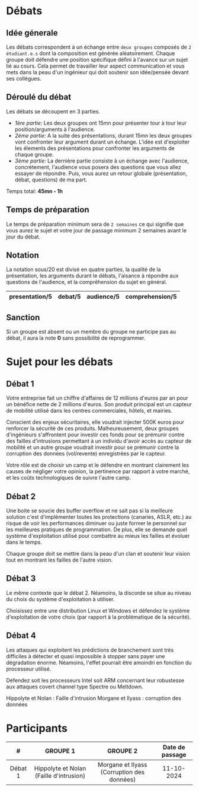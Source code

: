 # Débats

## Idée génerale
Les débats correspondent à un échange entre `deux groupes` composés de `2 étudiant.e.s` dont la composition est générée aléatoirement. 
Chaque groupe doit défendre une position spécifique défini à l'avance sur un sujet lié au cours. 
Cela permet de travailler leur aspect communication et vous mets dans la peau d'un ingénieur qui doit soutenir son idée/pensée devant ses collégues.

## Déroulé du débat

Les débats se découpent en 3 parties. 

  - *1ère partie:* Les deux groupes ont 15mn pour présenter tour à tour leur position/arguments à l'audience.
  - *2ème partie:* A la suite des présentations, durant 15mn les deux groupes vont confronter leur argument durant un échange. L'idée est d'exploiter les élements des présentations pour confronter les arguments de chaque groupe.
  - *3ème partie:* La dernière partie consiste à un échange avec l'audience, concrètement, l'audience vous posera des questions que vous allez essayer de répondre. Puis, vous aurez un retour globale (présentation, débat, questions) de ma part.

Temps total: **45mn - 1h**

## Temps de préparation

Le temps de préparation minimum sera de `2 semaines` ce qui signifie que vous aurez le sujet et votre jour de passage minimum 2 semaines avant le jour du débat.

## Notation

La notation sous/20 est divisé en quatre parties, la qualité de la présentation, les arguments durant le débats, l'aisance à répondre aux questions de l'audience, et la compréhension du sujet en général.

| presentation/5 	| debat/5 	| audience/5 	| comprehension/5 	|
|:--------------:	|:-------:	|:----------:	|:---------------:	|

## Sanction

Si un groupe est absent ou un membre du groupe ne participe pas au débat, il aura la note **0** sans possibilité de reprogrammer.

# Sujet pour les débats

## Débat 1

Votre entreprise fait un chiffre d'affaires de 12 millions d'euros par an pour un bénéfice nette de 2 millions d'euros. Son produit principal est un capteur de mobilité utilisé dans les centres commerciales, hôtels, et mairies. 

Conscient des enjeux sécuritaires, elle voudrait injecter 500K euros pour renforcer la sécurité de ces produits. Malheureusement, deux groupes d'ingénieurs s'affrontent pour investir ces fonds pour se prémunir contre des failles d'intrusions permettant à un individu d'avoir accès au capteur de mobilité et un autre groupe voudrait investir pour se prémunir contre la corruption des données (vol/revente) enregistrées par le capteur.

Votre rôle est de choisir un camp et le défendre en montrant clairement les causes de négliger votre opinion, la pertinence par rapport à votre marché, et les coûts technologiques de suivre l'autre camp.

## Débat 2

Une boite se soucie des buffer overflow et ne sait pas si la meilleure solution c'est d'implémenter toutes les protections (canaries, ASLR, etc.) au risque de voir les performances diminuer ou juste former le personnel sur les meilleures pratiques de programmation. De plus, elle se demande quel système d'exploitation utilisé pour combattre au mieux les failles et évoluer dans le temps.


Chaque groupe doit se mettre dans la peau d'un clan et soutenir leur vision tout en montrant les failles de l'autre vision.

## Débat 3

Le même contexte que le débat 2. Néamoins, la discorde se situe au niveau du choix du système d'exploitation à utiliser.

Choisissez entre une distribution Linux et Windows et défendez le système d'exploitation de votre choix (par rapport à la problématique de la sécurité). 

## Débat 4

Les attaques qui exploitent les prédictions de branchement sont très difficiles à détecter et quasi impossible à stopper 
sans payer une dégradation énorme. Néamoins, l'effet pourrait être amoindri en fonction du processeur utilisé. 

Défendez soit les processeurs Intel soit ARM concernant leur robustesse aux attaques covert channel type Spectre ou Meltdown.

Hippolyte et Nolan : Faille d'intrusion
Morgane et Ilyass : corruption des données


# Participants

|    #    	|           **GROUPE 1**          	|                     **GROUPE 2**                    	| **Date de passage** 	|
|:-------:	|:-------------------------------:	|:---------------------------------------------------:	|:-------------------:	|
| Débat 1 	|Hippolyte et Nolan (Faille d'intrusion) 	| Morgane et Ilyass (Corruption des données)	|      11-10-2024     	|
